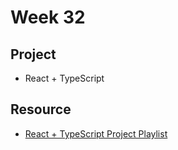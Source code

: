 # Week 32

## Project

- React + TypeScript

## Resource

- [React + TypeScript Project Playlist](https://youtube.com/playlist?list=PLejc1JbD4ZFS4sEpIpLfD18FEnEpafVbz&si=_pvO6SaO7Z6-ThhT )
